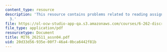 ```yaml
---
content_type: resource
description: 'This resource contains problems related to reading assignments: chapter
  3.'
file: https://ol-ocw-studio-app-qa.s3.amazonaws.com/courses/6-262-discrete-stochastic-processes-spring-2011/20d33d56935e00f746a40bca6442f81b_MIT6_262S11_assn04.pdf
file_type: application/pdf
resourcetype: Document
title: MIT6_262S11_assn04.pdf
uid: 20d33d56-935e-00f7-46a4-0bca6442f81b
---
```

